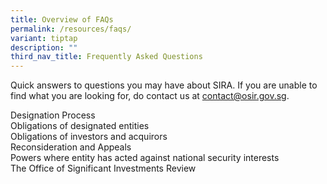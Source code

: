 ```yaml
---
title: Overview of FAQs
permalink: /resources/faqs/
variant: tiptap
description: ""
third_nav_title: Frequently Asked Questions
---
```

<p>Quick answers to questions you may have about SIRA. If you are unable
to find what you are looking for, do contact us at <a href="mailto:contact@osir.gov.sg" rel="noopener noreferrer nofollow" target="_blank">contact@osir.gov.sg</a>.</p>
<div class="isomer-card-grid">
<div class="isomer-card">
<div class="isomer-card-body">
<div class="isomer-card-title">Designation Process</div>
</div>
</div>
<div class="isomer-card">
<div class="isomer-card-body">
<div class="isomer-card-title">Obligations of designated entities</div>
</div>
</div>
<div class="isomer-card">
<div class="isomer-card-body">
<div class="isomer-card-title">Obligations of investors and acquirors</div>
</div>
</div>
<div class="isomer-card">
<div class="isomer-card-body">
<div class="isomer-card-title">Reconsideration and Appeals</div>
</div>
</div>
<div class="isomer-card">
<div class="isomer-card-body">
<div class="isomer-card-title">Powers where entity has acted against national security interests</div>
</div>
</div>
<div class="isomer-card">
<div class="isomer-card-body">
<div class="isomer-card-title">The Office of Significant Investments Review</div>
</div>
</div>
</div>
<p></p>